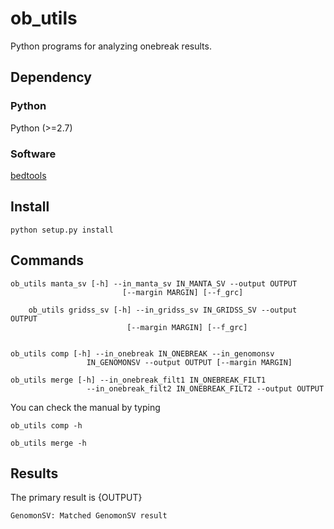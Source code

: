 # ob_utils
Python programs for analyzing onebreak results.

## Dependency

### Python
Python (>=2.7)

### Software
[bedtools](http://bedtools.readthedocs.org/en/latest/)

## Install

```
python setup.py install
```

## Commands

```
ob_utils manta_sv [-h] --in_manta_sv IN_MANTA_SV --output OUTPUT
                         [--margin MARGIN] [--f_grc]
```
```
	ob_utils gridss_sv [-h] --in_gridss_sv IN_GRIDSS_SV --output OUTPUT
                          [--margin MARGIN] [--f_grc]
  
```
```
ob_utils comp [-h] --in_onebreak IN_ONEBREAK --in_genomonsv
                 IN_GENOMONSV --output OUTPUT [--margin MARGIN]
```
```
ob_utils merge [-h] --in_onebreak_filt1 IN_ONEBREAK_FILT1
                 --in_onebreak_filt2 IN_ONEBREAK_FILT2 --output OUTPUT
```

You can check the manual by typing
```
ob_utils comp -h
```
```
ob_utils merge -h
```

## Results

The primary result is {OUTPUT}

    GenomonSV: Matched GenomonSV result
